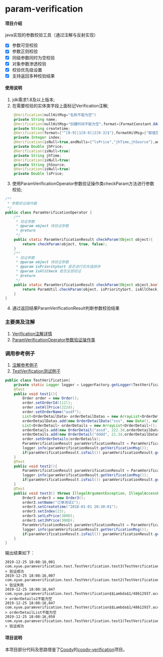 # param-verification

#### 项目介绍
java实现的参数校验工具（通过注解与反射实现）
- [x] 参数可空校验
- [x] 参数正则校验
- [x] 同级参数同时为空校验
- [x] 对象参数渗透校验
- [x] 校验优先级设置
- [x] 支持返回多种校验结果

#### 使用说明
1. jdk需求1.8及以上版本;
2. 在需要校验的实体类字段上面标记Verification注解;
```java
	@Verification(nullHitMsg="名称不能为空")
	private String name;
	@Verification(nullHitMsg="创建时间不能为空",format={FormatConstant.DATETIME},formatHitMsg={"创建时间格式错误"})
	private String createtime;
	@Verification(format={"^[0-9]|1[0-9]|2[0-3]$"},formatHitMsg={"取值范围只能在0-23"})
	private Integer index;
	@Verification(isNull=true,andNulls={"lsPrice","jhTime,jhSource"},andNullsHitMsg={"进货价格与零售价格不能同时为空","进货相关信息不能同时为空"})
	private Double jhPrice;
	@Verification(isNull=true)
	private String jhTime;
	@Verification(isNull=true)
	private String jhSource;
	@Verification(isNull=true)
	private Double lsPrice;
```
3. 使用ParamVerificationOperator参数验证操作类checkParam方法进行参数校验;
```java
/**
 * 参数验证操作器
 */
public class ParamVerificationOperator {
	/**
	 * 验证参数
	 * @param object 待验证参数
	 * @return
	 */
	public static ParamVerificationResult checkParam(Object object){
		return checkParam(object, true, false);
	}
	/**
	 * 验证参数
	 * @param object 待验证参数
	 * @param isPrioritySort 是否进行优先值排序
	 * @param isAllCheck 是否全部验证
	 * @return
	 */
	public static ParamVerificationResult checkParam(Object object,boolean isPrioritySort,boolean isAllCheck){
		return ParamUtil.checkParam(object, isPrioritySort, isAllCheck);
	}
}
```
4. 通过返回结果ParamVerificationResult判断参数校验结果

### 主要类及注解
1. [Verification注解详情](src/main/java/com/xyue/paramverification/annotation/Verification.java)
2. [ParamVerificationOperator参数验证操作类](src/main/java/com/xyue/paramverification/ParamVerificationOperator.java)

### 调用参考例子
1. [注解参考例子](src/test/java/com/xyue/paramverification/model)
2. [TestVerification测试例子](src/test/java/com/xyue/paramverification/test/TestVerification.java)
```java
public class TestVerification{
	private static Logger logger = LoggerFactory.getLogger(TestVerification.class);
	@Test
	public void test1(){
		Order order = new Order();
		order.setOrderId(111l);
		order.setAllPrice(222d);
		order.setOrderName("asdf");
		List<OrderDetailData> orderDetailDatas = new ArrayList<OrderDetailData>();
		orderDetailDatas.add(new OrderDetailData("sss", new Date(), null));
		List<OrderDetail> orderDetails = new ArrayList<OrderDetail>();
		orderDetails.add(new OrderDetail("assd", 222.3d,orderDetailDatas));
		orderDetails.add(new OrderDetail("dddd", 21.3d,orderDetailDatas));
		order.setOrderDetails(orderDetails);
		ParamVerificationResult paramVerificationResult = ParamVerificationOperator.checkParam(order);
		logger.info(paramVerificationResult.getVerificationMsg());
		if(paramVerificationResult.isFail()) paramVerificationResult.getHitMsgs().forEach(logger::info);
	}
	@Test
	public void test2(){
		ParamVerificationResult paramVerificationResult = ParamVerificationOperator.checkParam(new Order2(),false,true);
		logger.info(paramVerificationResult.getVerificationMsg());
		if(paramVerificationResult.isFail()) paramVerificationResult.getHitMsgs().forEach(logger::info);
	}
	@Test
	public void test3() throws IllegalArgumentException, IllegalAccessException, ParamVerificationException {
		Order3 order3 = new Order3();
		order3.setName("订单测试1");
		order3.setCreatetime("2018-01-01 20:30:01");
		order3.setIndex(23);
		order3.setLsPrice(300D);
		order3.setJhPrice(300D);
		ParamVerificationResult paramVerificationResult = ParamVerificationOperator.checkParam(order3,true,false);
		logger.info(paramVerificationResult.getVerificationMsg());
		if(paramVerificationResult.isFail()) paramVerificationResult.getHitMsgs().forEach(logger::info);
	}
}
```
输出结果如下：
```
2019-12-25 18:08:16,001 com.xyue.paramverification.test.TestVerification.test3(TestVerification.java:53)-> 验证成功 
2019-12-25 18:08:16,007 com.xyue.paramverification.test.TestVerification.test2(TestVerification.java:41)-> 验证失败 
2019-12-25 18:08:16,047 com.xyue.paramverification.test.TestVerification$$Lambda$1/48612937.accept(?:?)-> orderDetails2不能为空 
2019-12-25 18:08:16,047 com.xyue.paramverification.test.TestVerification$$Lambda$1/48612937.accept(?:?)-> orderDetailList不能为空 
2019-12-25 18:08:16,050 com.xyue.paramverification.test.TestVerification.test1(TestVerification.java:35)-> 验证成功 
```

#### 项目说明
本项目部分代码及思路借鉴了[Coody](https://gitee.com/coodyer)的[coody-verification](https://gitee.com/coodyer/coody-verification)项目。
